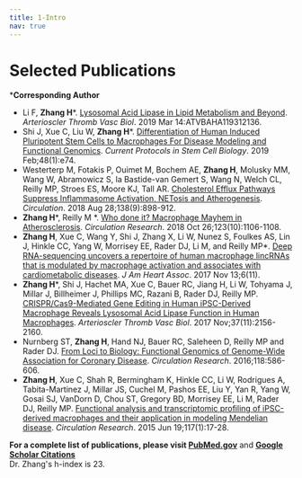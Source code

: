 ```yaml
---
title: 1-Intro
nav: true
---
```


# Selected Publications

***Corresponding Author**

* Li F, **Zhang H***. [Lysosomal Acid Lipase in Lipid Metabolism and Beyond](https://www.ahajournals.org/doi/abs/10.1161/ATVBAHA.119.312136). _Arterioscler Thromb Vasc Biol_. 2019 Mar 14:ATVBAHA119312136.
* Shi J, Xue C, Liu W, **Zhang H***. [Differentiation of Human Induced Pluripotent Stem Cells to Macrophages For Disease Modeling and Functional Genomics](https://currentprotocols.onlinelibrary.wiley.com/doi/full/10.1002/cpsc.74). _Current Protocols in Stem Cell Biology_. 2019 Feb;48(1):e74.
* Westerterp M, Fotakis P, Ouimet M, Bochem AE, **Zhang H**, Molusky MM, Wang W, Abramowicz S, la Bastide-van Gemert S, Wang N, Welch CL, Reilly MP, Stroes ES, Moore KJ, Tall AR. [Cholesterol Efflux Pathways Suppress Inflammasome Activation, NETosis and Atherogenesis](https://www.ncbi.nlm.nih.gov/pubmed/29588315). _Circulation_. 2018 Aug 28;138(9):898-912.
* **Zhang H***, Reilly M *. [Who done it? Macrophage Mayhem in Atherosclerosis](https://www.ncbi.nlm.nih.gov/pubmed/30359193). _Circulation Research_. 2018 Oct 26;123(10):1106-1108.
* **Zhang H**, Xue C, Wang Y, Shi J, Zhang X, Li W, Nunez S, Foulkes AS, Lin J, Hinkle CC, Yang W, Morrisey EE, Rader DJ, Li M, and Reilly MP*. [Deep RNA-sequencing uncovers a repertoire of human macrophage lincRNAs that is modulated by macrophage activation and associates with cardiometabolic diseases](https://www.ahajournals.org/doi/full/10.1161/JAHA.117.007431?url_ver=Z39.88-2003&rfr_id=ori:rid:crossref.org&rfr_dat=cr_pub%3dpubmed). _J Am Heart Assoc_. 2017 Nov 13;6(11).
* **Zhang H***, Shi J, Hachet MA, Xue C, Bauer RC, Jiang H, Li W, Tohyama J, Millar J, Billheimer J, Phillips MC, Razani B, Rader DJ, Reilly MP. [CRISPR/Cas9-Mediated Gene Editing in Human iPSC-Derived Macrophage Reveals Lysosomal Acid Lipase Function in Human Macrophages](https://www.ncbi.nlm.nih.gov/pmc/articles/PMC5659288/). _Arterioscler Thromb Vasc Biol_. 2017 Nov;37(11):2156-2160.
* Nurnberg ST, **Zhang H**, Hand NJ, Bauer RC, Saleheen D, Reilly MP and Rader DJ. [From Loci to Biology: Functional Genomics of Genome-Wide Association for Coronary Disease](https://www.ncbi.nlm.nih.gov/pmc/articles/PMC4863243/). _Circulation Research_. 2016;118:586-606.
* **Zhang H**, Xue C, Shah R, Bermingham K, Hinkle CC, Li W, Rodrigues A, Tabita-Martinez J, Millar JS, Cuchel M, Pashos EE, Liu Y, Yan R, Yang W, Gosai SJ, VanDorn D, Chou ST, Gregory BD, Morrisey EE, Li M, Rader DJ, Reilly MP. [Functional analysis and transcriptomic profiling of iPSC-derived macrophages and their application in modeling Mendelian disease](https://www.ncbi.nlm.nih.gov/pmc/articles/PMC4565503/). _Circulation Research_. 2015 Jun 19;117(1):17-28.



**For a complete list of publications, please visit [PubMed.gov](https://www.ncbi.nlm.nih.gov/myncbi/browse/collection/48301642/?sort=date&direction=descending)** and **[Google Scholar Citations](https://scholar.google.com/citations?hl=en&view_op=list_works&gmla=AJsN-F7X1CyDapGJzdDnDEe-E6DBE-s9JXz75DhHIyt_My4-7-Wn2Wnu4b-6_TQeAP1WK597WTCf8wKOrbZVy3KNB0Hm5Kw6Hw&user=20tuWCkAAAAJ)**  
Dr. Zhang's h-index is 23.
